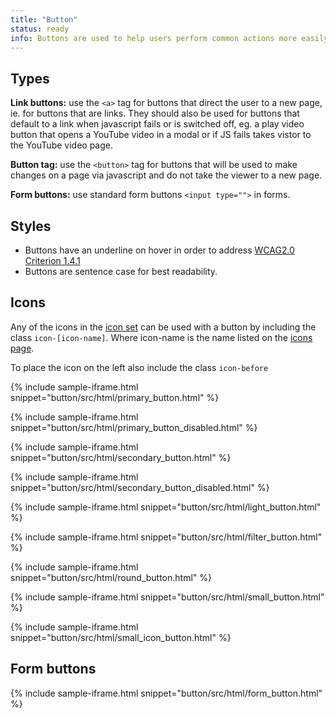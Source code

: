 ```yaml
---
title: "Button"
status: ready
info: Buttons are used to help users perform common actions more easily and direct them through a workflow.
---
```


## Types

**Link buttons:** use the `<a>` tag for buttons that direct the user to a new page, ie. for buttons that are links. They should also be used for buttons that default to a link when javascript fails or is switched off, eg. a play video button that opens a YouTube video in a modal or if JS fails takes vistor to the YouTube video page.

**Button tag:** use the `<button>` tag for buttons that will be used to make changes on a page via javascript and do not take the viewer to a new page.

**Form buttons:** use standard form buttons `<input type="">` in forms.

## Styles

- Buttons have an underline on hover in order to address [WCAG2.0 Criterion 1.4.1](https://www.w3.org/TR/UNDERSTANDING-WCAG20/visual-audio-contrast-without-color.html)
- Buttons are sentence case for best readability.

## Icons

Any of the icons in the [icon set](/foundations/icons/) can be used with a button by including the class `icon-[icon-name]`. Where icon-name is the name listed on the [icons page](/foundations/icons/).

To place the icon on the left also include the class `icon-before`

{% include sample-iframe.html snippet="button/src/html/primary_button.html" %}

{% include sample-iframe.html snippet="button/src/html/primary_button_disabled.html" %}

{% include sample-iframe.html snippet="button/src/html/secondary_button.html" %}

{% include sample-iframe.html snippet="button/src/html/secondary_button_disabled.html" %}

{% include sample-iframe.html snippet="button/src/html/light_button.html" %}

{% include sample-iframe.html snippet="button/src/html/filter_button.html" %}

{% include sample-iframe.html snippet="button/src/html/round_button.html" %}

{% include sample-iframe.html snippet="button/src/html/small_button.html" %}

{% include sample-iframe.html snippet="button/src/html/small_icon_button.html" %}

## Form buttons

{% include sample-iframe.html snippet="button/src/html/form_button.html" %}
